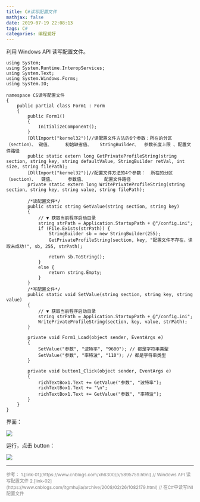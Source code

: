 ```yaml
---
title: C#读写配置文件
mathjax: false
date: 2019-07-19 22:08:13
tags: C#
categories: 编程爱好
---
```


利用 Windows API 读写配置文件。

<!--more-->

```CSharp
using System;
using System.Runtime.InteropServices;
using System.Text;
using System.Windows.Forms;
using System.IO;

namespace CS读写配置文件
{
    public partial class Form1 : Form
    {
        public Form1()
        {
            InitializeComponent();
        }
        [DllImport("kernel32")]//读配置文件方法的6个参数：所在的分区（section）、 键值、     初始缺省值、   StringBuilder、  参数长度上限 、配置文件路径
        public static extern long GetPrivateProfileString(string section, string key, string defaultValue, StringBuilder retVal, int size, string filePath);
        [DllImport("kernel32")]//配置文件方法的4个参数：  所在的分区（section）、  键值、     参数值、       配置文件路径
        private static extern long WritePrivateProfileString(string section, string key, string value, string filePath);

        /*读配置文件*/
        public static string GetValue(string section, string key)
        {
            // ▼ 获取当前程序启动目录
            string strPath = Application.StartupPath + @"/config.ini";
            if (File.Exists(strPath)) {
                StringBuilder sb = new StringBuilder(255);
                GetPrivateProfileString(section, key, "配置文件不存在，读取未成功!", sb, 255, strPath);

                return sb.ToString();
            }
            else {
                return string.Empty;
            }
        }
        /*写配置文件*/
        public static void SetValue(string section, string key, string value)
        {
            // ▼ 获取当前程序启动目录
            string strPath = Application.StartupPath + @"/config.ini";
            WritePrivateProfileString(section, key, value, strPath);
        }

        private void Form1_Load(object sender, EventArgs e)
        {
            SetValue("参数", "波特率", "9600"); // 都是字符串类型
            SetValue("参数", "率特波", "110"); // 都是字符串类型
        }

        private void button1_Click(object sender, EventArgs e)
        {
            richTextBox1.Text += GetValue("参数", "波特率");
            richTextBox1.Text += "\n";
            richTextBox1.Text += GetValue("参数", "率特波");
        }
    }
}

```

界面：

![](http://image.huvjie.com/190719N01_img01.jpg)

运行，点击 button：

![](http://image.huvjie.com/190719N01_img02.jpg)

<hr/>
<span style="color:gray;font-size:12px">
参考： 
1.[link-01](https://www.cnblogs.com/xh6300/p/5895759.html)  // Windows API 读写配置文件
2.[link-02](https://www.cnblogs.com/itgmhujia/archive/2008/02/26/1082179.html) // 在C#中读写INI配置文件
</span>
